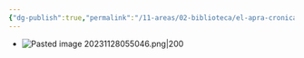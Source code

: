 ```yaml
---
{"dg-publish":true,"permalink":"/11-areas/02-biblioteca/el-apra-cronica-de-una-esperanza/","noteIcon":""}
---
```


- ![Pasted image 20231128055046.png|200](/img/user/02%20Image/Pasted%20image%2020231128055046.png)
